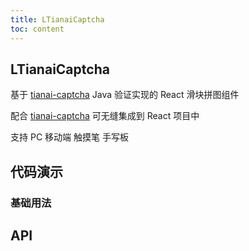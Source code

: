 ```yaml
---
title: LTianaiCaptcha
toc: content
---
```


## LTianaiCaptcha

基于 [tianai-captcha](https://gitee.com/dromara/tianai-captcha) Java 验证实现的 React 滑块拼图组件

配合 [tianai-captcha](https://gitee.com/dromara/tianai-captcha) 可无缝集成到 React 项目中

支持 PC 移动端 触摸笔 手写板

## 代码演示

### 基础用法

<code src="./demos/Demo1.tsx" ></code>

## API
